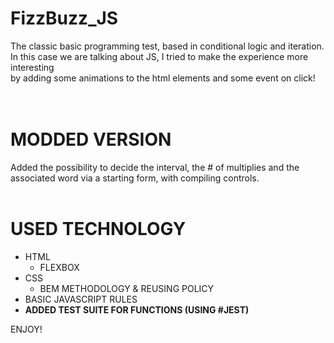 # FizzBuzz_JS

The classic basic programming test, based in conditional logic and iteration.<br>
In this case we are talking about JS, I tried to make the experience more interesting<br>
by adding some animations to the html elements and some event on click!<br>
<br>
<br>
# MODDED VERSION <br> 
Added the possibility to decide the interval, the # of multiplies and the associated word
via a starting form, with compiling controls.
<br>
<br>
# USED TECHNOLOGY<br>
 - HTML<br>
    - FLEXBOX<br>
 - CSS<br>
    - BEM METHODOLOGY & REUSING POLICY<br>
 - BASIC JAVASCRIPT RULES<br>
 - <b>ADDED TEST SUITE FOR FUNCTIONS (USING #JEST)</b>
 
 ENJOY!
